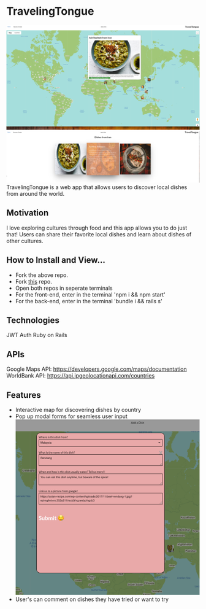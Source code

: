# TravelingTongue
<!-- A little info about your project and/ or overview that explains what the project is about. -->
![image](https://github.com/bnfetterley/traveltongue_frontend/blob/master/src/Screen%20Shot%202020-02-10%20at%205.40.25%20PM.png)
![image](https://github.com/bnfetterley/traveltongue_frontend/blob/master/src/Screen%20Shot%202020-02-10%20at%205.46.46%20PM.png)
TravelingTongue is a web app that allows users to discover local dishes from around the world.

## Motivation
<!-- A short description of the motivation behind the creation and maintenance of the project. This should explain why the project exists. -->
I love exploring cultures through food and this app allows you to do just that!  Users can share their favorite local dishes and learn about dishes of other cultures. 


## How to Install and View...
*  Fork the above repo.
*  Fork [this](https://github.com/bnfetterley/traveltongue_backend) repo. 
*  Open both repos in seperate terminals
*  For the front-end, enter in the terminal 'npm i && npm start'
*  For the back-end, enter in the terminal 'bundle i && rails s'

## Technologies
JWT Auth
Ruby on Rails

## APIs
Google Maps API: https://developers.google.com/maps/documentation
WorldBank API:  https://api.ipgeolocationapi.com/countries

## Features
- Interactive map for discovering dishes by country
- Pop up modal forms for seamless user input![image](https://github.com/bnfetterley/traveltongue_frontend/blob/master/src/Screen%20Shot%202020-02-10%20at%205.52.55%20PM.png)
- User's can comment on dishes they have tried or want to try

